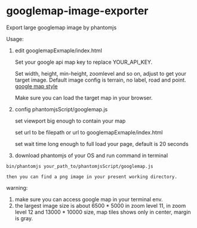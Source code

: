 # googlemap-image-exporter

Export large googlemap image by phantomjs

Usage:

1. edit googlemapExmaple/index.html

	Set your google api map key to replace YOUR_API_KEY.

	Set width, height, min-height, zoomlevel and so on, adjust to get your target image. Default image config is terrain, no label, road and point.
[google map style](https://developers.google.com/maps/documentation/javascript/styling)

	Make sure you can load the target map in your browser.

2. config phantomjsScript/googlemap.js

	set viewport big enough to contain your map

	set url to be filepath or url to googlemapExmaple/index.html

	set wait time long enough to full load your page, default is 20 seconds

3. download phantomjs of your OS and run command in terminal
```
bin/phantomjs your_path_to/phantomjsScript/googlemap.js
```

	then you can find a png image in your present working directory.

warning:

1. make sure you can access google map in your terminal env.
2. the largest image size is about 6500 * 5000 in zoom level 11, in zoom level 12 and 13000 * 10000 size, map tiles shows only in center, margin is gray.
